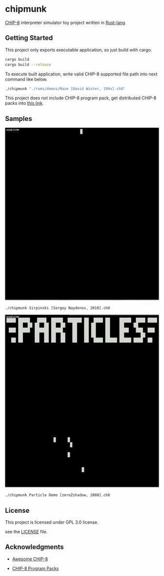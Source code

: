 # chipmunk

[CHIP-8](https://en.wikipedia.org/wiki/CHIP-8) interpreter simulator toy project written in [Rust-lang](https://en.wikipedia.org/wiki/Rust_(programming_language)).

## Getting Started

This project only exports executable application, so just build with cargo.

``` bash
cargo build
cargo build --release
```

To execute built application, write valid CHIP-8 supported file path into next command like below.

``` bash
./chipmunk "./roms/demos/Maze [David Winter, 199x].ch8"
```

This project does not include CHIP-8 program pack, get distributed CHIP-8 packs into [this link](https://github.com/dmatlack/chip8/tree/master/roms).

## Samples

![sample1](assets/sample1.gif)

``` bash
./chipmunk Sirpinski [Sergey Naydenov, 2010].ch8
```

![sample2](assets/sample3.gif)

``` bash
./chipmunk Particle Demo [zeroZshadow, 2008].ch8
```

## License

This project is licensed under GPL 3.0 license.

see the [LICENSE](LICENSE) file.

## Acknowledgments

* [Awesome CHIP-8](https://chip-8.github.io/links/)

* [CHIP-8 Program Packs](https://github.com/dmatlack/chip8/tree/master/roms)